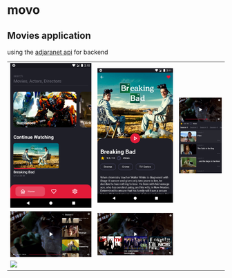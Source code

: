 # movo

## Movies application

using the [adjaranet api](https://api.adjaranet.com/) for backend

<table>
  <tr>
    <td><img src="/screenshots/home.png"></td>
    <td><img src="/screenshots/movie.png"></td>
    <td><img src="/screenshots/video1.png"></td>
  </tr>
  <tr>
    <td><img src="/screenshots/video2.png"></td>
    <td><img src="/screenshots/video3.png"></td>
  </tr>
  <tr>
    <td><img src="/screenshots/recording.gif"></td>
  </tr>
</table>

